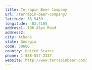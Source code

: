 ```yaml
---
title: Terrapin Beer Company
url: /terrapin-beer-company/
latitude: 33.9459
longitude: -83.4105
address1: 196 Alps Road
address2: 
city: Athens
state: Georgia
code: 30606
country: United States
phone: 1-888-557-2337
website: http://www.terrapinbeer.com/
---
```


